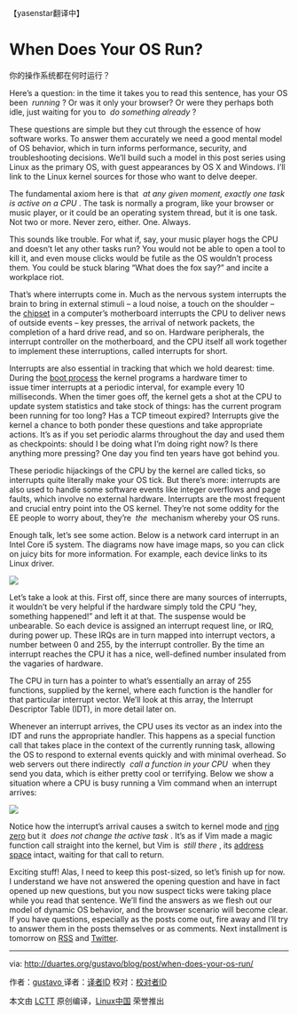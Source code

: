 【yasenstar翻译中】

When Does Your OS Run?
============================================================
你的操作系统都在何时运行？

Here’s a question: in the time it takes you to read this sentence, has your OS been  _running_ ? Or was it only your browser? Or were they perhaps both idle, just waiting for you to  _do something already_ ?

These questions are simple but they cut through the essence of how software works. To answer them accurately we need a good mental model of OS behavior, which in turn informs performance, security, and troubleshooting decisions. We’ll build such a model in this post series using Linux as the primary OS, with guest appearances by OS X and Windows. I’ll link to the Linux kernel sources for those who want to delve deeper.

The fundamental axiom here is that  _at any given moment, exactly one task is active on a CPU_ . The task is normally a program, like your browser or music player, or it could be an operating system thread, but it is one task. Not two or more. Never zero, either. One. Always.

This sounds like trouble. For what if, say, your music player hogs the CPU and doesn’t let any other tasks run? You would not be able to open a tool to kill it, and even mouse clicks would be futile as the OS wouldn’t process them. You could be stuck blaring “What does the fox say?” and incite a workplace riot.

That’s where interrupts come in. Much as the nervous system interrupts the brain to bring in external stimuli – a loud noise, a touch on the shoulder – the [chipset][1] in a computer’s motherboard interrupts the CPU to deliver news of outside events – key presses, the arrival of network packets, the completion of a hard drive read, and so on. Hardware peripherals, the interrupt controller on the motherboard, and the CPU itself all work together to implement these interruptions, called interrupts for short.

Interrupts are also essential in tracking that which we hold dearest: time. During the [boot process][2] the kernel programs a hardware timer to issue timer interrupts at a periodic interval, for example every 10 milliseconds. When the timer goes off, the kernel gets a shot at the CPU to update system statistics and take stock of things: has the current program been running for too long? Has a TCP timeout expired? Interrupts give the kernel a chance to both ponder these questions and take appropriate actions. It’s as if you set periodic alarms throughout the day and used them as checkpoints: should I be doing what I’m doing right now? Is there anything more pressing? One day you find ten years have got behind you.

These periodic hijackings of the CPU by the kernel are called ticks, so interrupts quite literally make your OS tick. But there’s more: interrupts are also used to handle some software events like integer overflows and page faults, which involve no external hardware. Interrupts are the most frequent and crucial entry point into the OS kernel. They’re not some oddity for the EE people to worry about, they’re  _the_  mechanism whereby your OS runs.

Enough talk, let’s see some action. Below is a network card interrupt in an Intel Core i5 system. The diagrams now have image maps, so you can click on juicy bits for more information. For example, each device links to its Linux driver.

![](http://duartes.org/gustavo/blog/img/os/hardware-interrupt.png)

<map id="mapHwInterrupt" name="mapHwInterrupt"><area shape="poly" coords="490,294,490,354,270,354,270,294" href="https://github.com/torvalds/linux/blob/v3.17/drivers/net/ethernet/intel/e1000e/netdev.c"><area shape="poly" coords="754,294,754,354,534,354,534,294" href="https://github.com/torvalds/linux/blob/v3.16/drivers/hid/usbhid/usbkbd.c"><area shape="poly" coords="488,490,488,598,273,598,273,490" href="https://github.com/torvalds/linux/blob/v3.16/arch/x86/kernel/apic/io_apic.c"><area shape="poly" coords="720,490,720,598,506,598,506,490" href="https://github.com/torvalds/linux/blob/v3.17/arch/x86/kernel/hpet.c"></map>

Let’s take a look at this. First off, since there are many sources of interrupts, it wouldn’t be very helpful if the hardware simply told the CPU “hey, something happened!” and left it at that. The suspense would be unbearable. So each device is assigned an interrupt request line, or IRQ, during power up. These IRQs are in turn mapped into interrupt vectors, a number between 0 and 255, by the interrupt controller. By the time an interrupt reaches the CPU it has a nice, well-defined number insulated from the vagaries of hardware.

The CPU in turn has a pointer to what’s essentially an array of 255 functions, supplied by the kernel, where each function is the handler for that particular interrupt vector. We’ll look at this array, the Interrupt Descriptor Table (IDT), in more detail later on.

Whenever an interrupt arrives, the CPU uses its vector as an index into the IDT and runs the appropriate handler. This happens as a special function call that takes place in the context of the currently running task, allowing the OS to respond to external events quickly and with minimal overhead. So web servers out there indirectly  _call a function in your CPU_  when they send you data, which is either pretty cool or terrifying. Below we show a situation where a CPU is busy running a Vim command when an interrupt arrives:

![](http://duartes.org/gustavo/blog/img/os/vim-interrupted.png)

Notice how the interrupt’s arrival causes a switch to kernel mode and [ring zero][3] but it  _does not change the active task_ . It’s as if Vim made a magic function call straight into the kernel, but Vim is  _still there_ , its [address space][4] intact, waiting for that call to return.

Exciting stuff! Alas, I need to keep this post-sized, so let’s finish up for now. I understand we have not answered the opening question and have in fact opened up new questions, but you now suspect ticks were taking place while you read that sentence. We’ll find the answers as we flesh out our model of dynamic OS behavior, and the browser scenario will become clear. If you have questions, especially as the posts come out, fire away and I’ll try to answer them in the posts themselves or as comments. Next installment is tomorrow on [RSS][5] and [Twitter][6].

--------------------------------------------------------------------------------

via: http://duartes.org/gustavo/blog/post/when-does-your-os-run/

作者：[gustavo ][a]
译者：[译者ID](https://github.com/译者ID)
校对：[校对者ID](https://github.com/校对者ID)

本文由 [LCTT](https://github.com/LCTT/TranslateProject) 原创编译，[Linux中国](https://linux.cn/) 荣誉推出

[a]:http://duartes.org/gustavo/blog/about/
[1]:http://duartes.org/gustavo/blog/post/motherboard-chipsets-memory-map
[2]:http://duartes.org/gustavo/blog/post/kernel-boot-process
[3]:http://duartes.org/gustavo/blog/post/cpu-rings-privilege-and-protection
[4]:http://duartes.org/gustavo/blog/post/anatomy-of-a-program-in-memory
[5]:http://feeds.feedburner.com/GustavoDuarte
[6]:http://twitter.com/food4hackers
